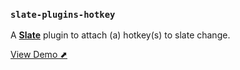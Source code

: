 ### `slate-plugins-hotkey`

A [**Slate**](https://github.com/ianstormtaylor/slate) plugin to attach (a) hotkey(s) to slate change.

[View Demo ⬈](https://isubasti.com/slate-plugins)

```js
```
